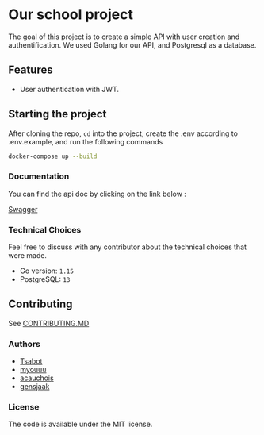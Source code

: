 # Our school project

The goal of this project is to create a simple API with user creation and authentification.
We used Golang for our API, and Postgresql as a database.

## Features

- User authentication with JWT.

## Starting the project

After cloning the repo, `cd` into the project, create the .env according to .env.example, and run the following commands

```bash
docker-compose up --build
```

### Documentation

You can find the api doc by clicking on the link below :

[Swagger]()

### Technical Choices

Feel free to discuss with any contributor about the technical choices that were made.

- Go version: `1.15`
- PostgreSQL: `13`

## Contributing

See [CONTRIBUTING.MD](https://github.com/HETIC-MT-P2021/CQRSES_GROUP1/blob/main/CONTRIBUTING.MD)

### Authors

- [Tsabot](https://github.com/Tsabot)
- [myouuu](https://github.com/myouuu)
- [acauchois](https://github.com/acauchois)
- [gensjaak](https://github.com/gensjaak)

### License

The code is available under the MIT license.
